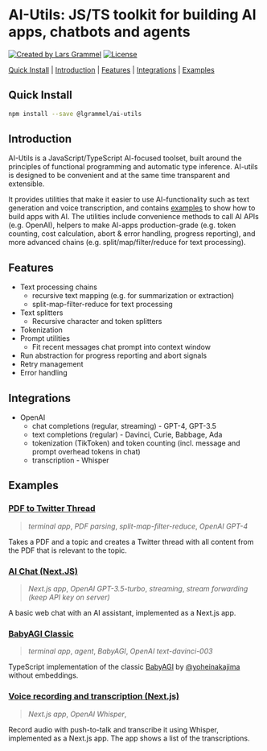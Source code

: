 # AI-Utils: JS/TS toolkit for building AI apps, chatbots and agents

<a href="https://twitter.com/lgrammel" rel="nofollow"><img src="https://img.shields.io/badge/created%20by-@lgrammel-4BBAAB.svg" alt="Created by Lars Grammel"></a>
<a href="https://opensource.org/licenses/MIT" rel="nofollow"><img src="https://img.shields.io/github/license/lgrammel/ai-utils" alt="License"></a>

[Quick Install](#quick-install) | [Introduction](#introduction) | [Features](#features) | [Integrations](#integrations) | [Examples](#examples)

## Quick Install

```bash
npm install --save @lgrammel/ai-utils
```

## Introduction

AI-Utils is a JavaScript/TypeScript AI-focused toolset, built around the principles of functional programming and automatic type inference. AI-utils is designed to be convenient and at the same time transparent and extensible.

It provides utilities that make it easier to use AI-functionality such as text generation and voice transcription, and contains [examples](#examples) to show how to build apps with AI. The utilities include convenience methods to call AI APIs (e.g. OpenAI), helpers to make AI-apps production-grade (e.g. token counting, cost calculation, abort & error handling, progress reporting), and more advanced chains (e.g. split/map/filter/reduce for text processing).

## Features

- Text processing chains
  - recursive text mapping (e.g. for summarization or extraction)
  - split-map-filter-reduce for text processing
- Text splitters
  - Recursive character and token splitters
- Tokenization
- Prompt utilities
  - Fit recent messages chat prompt into context window
- Run abstraction for progress reporting and abort signals
- Retry management
- Error handling

## Integrations

- OpenAI
  - chat completions (regular, streaming) - GPT-4, GPT-3.5
  - text completions (regular) - Davinci, Curie, Babbage, Ada
  - tokenization (TikToken) and token counting (incl. message and prompt overhead tokens in chat)
  - transcription - Whisper

## Examples

### [PDF to Twitter Thread](https://github.com/lgrammel/ai-utils/tree/main/examples/pdf-to-twitter-thread)

> _terminal app_, _PDF parsing_, _split-map-filter-reduce_, _OpenAI GPT-4_

Takes a PDF and a topic and creates a Twitter thread with all content from the PDF that is relevant to the topic.

### [AI Chat (Next.JS)](https://github.com/lgrammel/ai-utils/tree/main/examples/ai-chat-next-js)

> _Next.js app_, _OpenAI GPT-3.5-turbo_, _streaming_, _stream forwarding (keep API key on server)_

A basic web chat with an AI assistant, implemented as a Next.js app.

### [BabyAGI Classic](https://github.com/lgrammel/ai-utils/tree/main/examples/baby-agi)

> _terminal app_, _agent_, _BabyAGI_, _OpenAI text-davinci-003_

TypeScript implementation of the classic [BabyAGI](https://github.com/yoheinakajima/babyagi/blob/main/classic/babyagi.py) by [@yoheinakajima](https://twitter.com/yoheinakajima) without embeddings.

### [Voice recording and transcription (Next.js)](https://github.com/lgrammel/ai-utils/tree/main/examples/voice-recording-summarizer-next-js)

> _Next.js app_, _OpenAI Whisper_,

Record audio with push-to-talk and transcribe it using Whisper, implemented as a Next.js app. The app shows a list of the transcriptions.
